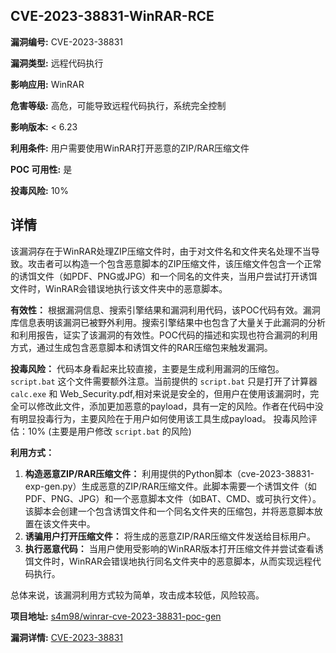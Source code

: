## CVE-2023-38831-WinRAR-RCE

**漏洞编号:** CVE-2023-38831

**漏洞类型:** 远程代码执行

**影响应用:** WinRAR

**危害等级:** 高危，可能导致远程代码执行，系统完全控制

**影响版本:** < 6.23

**利用条件:** 用户需要使用WinRAR打开恶意的ZIP/RAR压缩文件

**POC 可用性:** 是

**投毒风险:** 10%

## 详情

该漏洞存在于WinRAR处理ZIP压缩文件时，由于对文件名和文件夹名处理不当导致。攻击者可以构造一个包含恶意脚本的ZIP压缩文件，该压缩文件包含一个正常的诱饵文件（如PDF、PNG或JPG）和一个同名的文件夹，当用户尝试打开诱饵文件时，WinRAR会错误地执行该文件夹中的恶意脚本。

**有效性：**
根据漏洞信息、搜索引擎结果和漏洞利用代码，该POC代码有效。漏洞库信息表明该漏洞已被野外利用。搜索引擎结果中也包含了大量关于此漏洞的分析和利用报告，证实了该漏洞的有效性。POC代码的描述和实现也符合漏洞的利用方式，通过生成包含恶意脚本和诱饵文件的RAR压缩包来触发漏洞。

**投毒风险：**
代码本身看起来比较直接，主要是生成利用漏洞的压缩包。`script.bat` 这个文件需要额外注意。当前提供的 `script.bat` 只是打开了计算器 `calc.exe` 和 Web_Security.pdf,相对来说是安全的，但用户在使用该漏洞时，完全可以修改此文件，添加更加恶意的payload，具有一定的风险。作者在代码中没有明显投毒行为，主要风险在于用户如何使用该工具生成payload。
投毒风险评估：10% (主要是用户修改 `script.bat` 的风险)

**利用方式：**
1.  **构造恶意ZIP/RAR压缩文件：** 利用提供的Python脚本（cve-2023-38831-exp-gen.py）生成恶意的ZIP/RAR压缩文件。此脚本需要一个诱饵文件（如PDF、PNG、JPG）和一个恶意脚本文件（如BAT、CMD、或可执行文件）。该脚本会创建一个包含诱饵文件和一个同名文件夹的压缩包，并将恶意脚本放置在该文件夹中。
2.  **诱骗用户打开压缩文件：**  将生成的恶意ZIP/RAR压缩文件发送给目标用户。
3.  **执行恶意代码：** 当用户使用受影响的WinRAR版本打开压缩文件并尝试查看诱饵文件时，WinRAR会错误地执行同名文件夹中的恶意脚本，从而实现远程代码执行。

 总体来说，该漏洞利用方式较为简单，攻击成本较低，风险较高。

**项目地址:** [s4m98/winrar-cve-2023-38831-poc-gen](https://github.com/s4m98/winrar-cve-2023-38831-poc-gen)

**漏洞详情:** [CVE-2023-38831](https://nvd.nist.gov/vuln/detail/CVE-2023-38831)